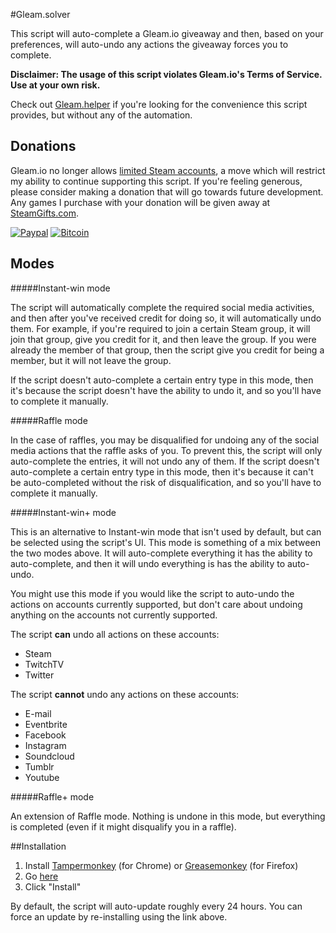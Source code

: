 #Gleam.solver

This script will auto-complete a Gleam.io giveaway and then, based on your preferences, will auto-undo any actions the giveaway forces you to complete.

**Disclaimer: The usage of this script violates Gleam.io's Terms of Service.  Use at your own risk.**

Check out [Gleam.helper](https://github.com/Citrinate/gleamHelper) if you're looking for the convenience this script provides, but without any of the automation.

## Donations

Gleam.io no longer allows [limited Steam accounts](https://support.steampowered.com/kb_article.php?ref=3330-IAGK-7663), a move which will restrict my ability to continue supporting this script.  If you're feeling generous, please consider making a donation that will go towards future development.  Any games I purchase with your donation will be given away at [SteamGifts.com](https://www.steamgifts.com).

[![Paypal](https://img.shields.io/badge/paypal-donate-yellow.svg)](https://www.paypal.com/cgi-bin/webscr?cmd=_donations&business=UFATJKN7H7K2Y&lc=US&item_name=Gleam%2eio%20Userscript%20Development&currency_code=USD&bn=PP%2dDonationsBF%3abtn_donateCC_LG%2egif%3aNonHosted) [![Bitcoin](https://img.shields.io/badge/bitcoin-donate-yellow.svg)](https://blockchain.info/address/17rH1NdtUxU5pEcvamnqPCpKWdqr74zkBU)

## Modes
#####Instant-win mode

The script will automatically complete the required social media activities, and then after you've received credit for doing so, it will automatically undo them.  For example, if you're required to join a certain Steam group, it will join that group, give you credit for it, and then leave the group. If you were already the member of that group, then the script give you credit for being a member, but it will not leave the group.

If the script doesn't auto-complete a certain entry type in this mode, then it's because the script doesn't have the ability to undo it, and so you'll have to complete it manually.

#####Raffle mode

In the case of raffles, you may be disqualified for undoing any of the social media actions that the raffle asks of you. To prevent this, the script will only auto-complete the entries, it will not undo any of them. If the script doesn't auto-complete a certain entry type in this mode, then it's because it can't be auto-completed without the risk of disqualification, and so you'll have to complete it manually.

#####Instant-win+ mode

This is an alternative to Instant-win mode that isn't used by default, but can be selected using the script's UI.  This mode is something of a mix between the two modes above.  It will auto-complete everything it has the ability to auto-complete, and then it will undo everything is has the ability to auto-undo.

You might use this mode if you would like the script to auto-undo the actions on accounts currently supported, but don't care about undoing anything on the accounts not currently supported.

The script **can** undo all actions on these accounts:
  * Steam
  * TwitchTV
  * Twitter

The script **cannot** undo any actions on these accounts:
  * E-mail
  * Eventbrite
  * Facebook
  * Instagram
  * Soundcloud
  * Tumblr
  * Youtube

#####Raffle+ mode

An extension of Raffle mode.  Nothing is undone in this mode, but everything is completed (even if it might disqualify you in a raffle).

##Installation
1. Install [Tampermonkey](https://chrome.google.com/webstore/detail/tampermonkey/dhdgffkkebhmkfjojejmpbldmpobfkfo) (for Chrome) or [Greasemonkey](https://addons.mozilla.org/en-US/firefox/addon/greasemonkey/) (for Firefox)
2. Go [here](https://raw.githubusercontent.com/Citrinate/gleamSolver/master/gleamSolver.user.js)
3. Click "Install"

By default, the script will auto-update roughly every 24 hours. You can force an update by re-installing using the link above.

